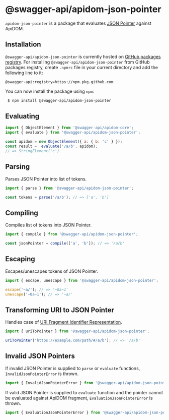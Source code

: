 # @swagger-api/apidom-json-pointer

`apidom-json-pointer` is a package that evaluates [JSON Pointer](https://datatracker.ietf.org/doc/html/rfc6901) against ApiDOM.

## Installation

`@swagger-api/apidom-json-pointer` is currently hosted on [GitHub packages registry](https://docs.github.com/en/packages/learn-github-packages/introduction-to-github-packages).
For installing `@swagger-api/apidom-json-pointer` from GitHub packages registry, create `.npmrc` file in your current directory and add
the following line to it:

```
@swagger-api:registry=https://npm.pkg.github.com
```

You can now install the package using `npm`:

```sh
 $ npm install @swagger-api/apidom-json-pointer
```
## Evaluating

```js
import { ObjectElement } from '@swagger-api/apidom-core';
import { evaluate } from '@swagger-api/apidom-json-pointer';

const apidom = new ObjectElement({ a: { b: 'c' } });
const result =  evaluate('/a/b', apidom);
// => StringElement('c')
```

## Parsing

Parses JSON Pointer into list of tokens.

```js
import { parse } from '@swagger-api/apidom-json-pointer';

const tokens = parse('/a/b'); // => ['a', 'b']
```

## Compiling

Compiles list of tokens into JSON Pointer.

```js
import { compile } from '@swagger-api/apidom-json-pointer';

const jsonPointer = compile(['a', 'b']); // => '/a/b'
```

## Escaping

Escapes/unescapes tokens of JSON Pointer.

```js
import { escape, unescape } from '@swagger-api/apidom-json-pointer';

escape('~a/'); // => '~0a~1'
unescape('~0a~1'); // => '~a/'
```

## Transforming URI to JSON Pointer

Handles case of [URI Fragment Identifier Representation](https://datatracker.ietf.org/doc/html/rfc6901#section-6).

```js
import { uriToPointer } from '@swagger-api/apidom-json-pointer';

uriToPointer('https://example.com/path/#/a/b'); // => '/a/b'
```

## Invalid JSON Pointers

If invalid JSON Pointer is supplied to `parse` or `evaluate` functions, `InvalidJsonPointerError`
is thrown.

```js
import { InvalidJsonPointerError } from '@swagger-api/apidom-json-pointer';
```

If valid JSON Pointer is supplied to `evaluate` function and the pointer cannot be evaluated against
ApiDOM fragment, `EvaluationJsonPointerError` is thrown.

```js
import { EvaluationJsonPointerError } from '@swagger-api/apidom-json-pointer';
```
